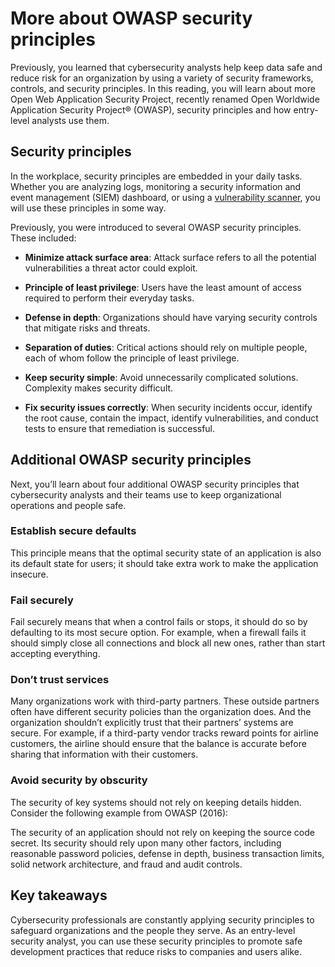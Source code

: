 More about OWASP security principles
====================================

Previously, you learned that cybersecurity analysts help keep data safe and reduce risk for an organization by using a variety of security frameworks, controls, and security principles. In this reading, you will learn about more Open Web Application Security Project, recently renamed Open Worldwide Application Security Project® (OWASP), security principles and how entry-level analysts use them. 

Security principles
-------------------

In the workplace, security principles are embedded in your daily tasks. Whether you are analyzing logs, monitoring a security information and event management (SIEM) dashboard, or using a [vulnerability scanner](https://csrc.nist.gov/glossary/term/vulnerability_scanner), you will use these principles in some way. 

Previously, you were introduced to several OWASP security principles. These included:

*   **Minimize attack surface area**: Attack surface refers to all the potential vulnerabilities a threat actor could exploit.
    
*   **Principle of least privilege**: Users have the least amount of access required to perform their everyday tasks.
    
*   **Defense in depth**: Organizations should have varying security controls that mitigate risks and threats.
    
*   **Separation of duties**: Critical actions should rely on multiple people, each of whom follow the principle of least privilege. 
    
*   **Keep security simple**: Avoid unnecessarily complicated solutions. Complexity makes security difficult. 
    
*   **Fix security issues correctly**: When security incidents occur, identify the root cause, contain the impact, identify vulnerabilities, and conduct tests to ensure that remediation is successful.
    

Additional OWASP security principles
------------------------------------

Next, you’ll learn about four additional OWASP security principles that cybersecurity analysts and their teams use to keep organizational operations and people safe.

### **Establish secure defaults**

This principle means that the optimal security state of an application is also its default state for users; it should take extra work to make the application insecure. 

### **Fail securely**

Fail securely means that when a control fails or stops, it should do so by defaulting to its most secure option. For example, when a firewall fails it should simply close all connections and block all new ones, rather than start accepting everything.

### **Don’t trust services**

Many organizations work with third-party partners. These outside partners often have different security policies than the organization does. And the organization shouldn’t explicitly trust that their partners’ systems are secure. For example, if a third-party vendor tracks reward points for airline customers, the airline should ensure that the balance is accurate before sharing that information with their customers.

### **Avoid security by obscurity**

The security of key systems should not rely on keeping details hidden. Consider the following example from OWASP (2016):

The security of an application should not rely on keeping the source code secret. Its security should rely upon many other factors, including reasonable password policies, defense in depth, business transaction limits, solid network architecture, and fraud and audit controls.

Key takeaways
-------------

Cybersecurity professionals are constantly applying security principles to safeguard organizations and the people they serve. As an entry-level security analyst, you can use these security principles to promote safe development practices that reduce risks to companies and users alike.